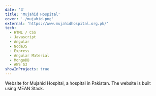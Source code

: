 ```yaml
---
date: '3'
title: 'Mujahid Hospital'
cover: './mujahid.png'
external: 'https://www.mujahidhospital.org.pk/'
tech:
  - HTML / CSS
  - Javascript
  - Angular
  - NodeJS
  - Express
  - Angular Material
  - MongoDB
  - AWS S3
showInProjects: true
---
```


Website for Mujahid Hospital, a hospital in Pakistan. The website is built using MEAN Stack.

